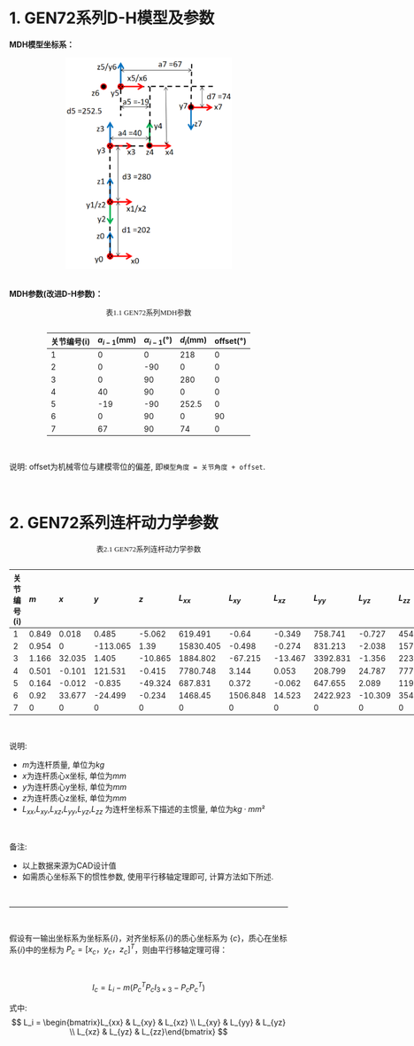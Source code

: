 # 1. GEN72系列D-H模型及参数

**MDH模型坐标系：**

<div align="center"> <img src="../DH/doc/image-GEN72.png" width = 300 /> </div>

<br>

**MDH参数(改进D-H参数)：**

<style>
.center 
{
  width: auto;
  display: table;
  margin-left: auto;
  margin-right: auto;
}
</style>

<p align="center"><font face="黑体" size=2.>表1.1 GEN72系列MDH参数</font></p>

<div class="center">

|关节编号(i)|$a_{i-1}$(mm)|$\alpha_{i -1}$(°)|$d_i$(mm)|offset(°)|
|:--|:--|:--|:--|:--|
|   1   |   0   |   0   |  218   |  0  |
|   2   |   0   |   -90 |   0    |  0  |
|   3   |   0   |   90  |   280  |  0  |
|   4   |   40  |   90  |   0    |  0  |
|   5   |   -19 |   -90 |  252.5 |  0  |
|   6   |   0   |   90  |   0    |  90 |
|   7   |   67  |   90  |   74   |  0  |

</div>

<br>

说明: offset为机械零位与建模零位的偏差, 即`模型角度 = 关节角度 + offset`.

<br>


# 2. GEN72系列连杆动力学参数
<style>
.center 
{
  width: auto;
  display: table;
  margin-left: auto;
  margin-right: auto;
}
</style>

<p align="center"><font face="黑体" size=2.>表2.1 GEN72系列连杆动力学参数</font></p>

<div class="center">

|关节编号(i)|$m$|$x$|$y$|$z$|$L_{xx}$|$L_{xy}$|$L_{xz}$|$L_{yy}$|$L_{yz}$|$L_{zz}$|备注|
|:--|:--|:--|:--|:--|:--|:--|:--|:--|:--|:--|:--|
|   1   | 0.849 | 0.018  | 0.485    | -5.062  | 619.491   | -0.64    | -0.349  | 758.741  | -0.727  | 454.962   |  |
|   2   | 0.954 | 0      | -113.065 | 1.39    | 15830.405 | -0.498   | -0.274  | 831.213  | -2.038  | 15738.682 |  |
|   3   | 1.166 | 32.035 | 1.405    | -10.865 | 1884.802  | -67.215  | -13.467 | 3392.831 | -1.356  | 2238.137  |  |
|   4   | 0.501 | -0.101 | 121.531  | -0.415  | 7780.748  | 3.144    | 0.053   | 208.799  | 24.787  | 7777.93   |  |
|   5   | 0.164 | -0.012 | -0.835   | -49.324 | 687.831   | 0.372    | -0.062  | 647.655  | 2.089   | 119.871   |  |
|   6   | 0.92  | 33.677 | -24.499  | -0.234  | 1468.45   | 1506.848 | 14.523  | 2422.923 | -10.309 | 3549.823  |  |
|   7   | 0     | 0      | 0        | 0       | 0         | 0        | 0       | 0        | 0       | 0         |  |

</div>

<br>

说明:
- $m$为连杆质量, 单位为$kg$
- $x$为连杆质心x坐标, 单位为$mm$
- $y$为连杆质心y坐标, 单位为$mm$
- $z$为连杆质心z坐标, 单位为$mm$
- $L_{xx}$,$L_{xy}$,$L_{xz}$,$L_{yy}$,$L_{yz}$,$L_{zz}$ 为连杆坐标系下描述的主惯量, 单位为$kg·mm²$

<br>

备注: 
- 以上数据来源为CAD设计值
- 如需质心坐标系下的惯性参数, 使用平行移轴定理即可, 计算方法如下所述.


<br>

---

<br>


假设有一输出坐标系为坐标系$\{i\}$，对齐坐标系$\{i\}$的质心坐标系为 $\{c\}$，质心在坐标系$\{i\}$中的坐标为 $P_c = [x_c  ，y_c， z_c]^T$，则由平行移轴定理可得：

<br>

$$I_c = L_i - m (P_{c}^{T}P_cI_{3×3} - P_cP_{c}^{T})$$


式中:
$$
L_i = \begin{bmatrix}L_{xx} & L_{xy} & L_{xz} \\ L_{xy} & L_{yy} & L_{yz} \\ L_{xz} & L_{yz} & L_{zz}\end{bmatrix}
$$

